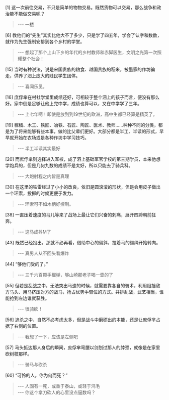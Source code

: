 
[1] 这一次前往交易，不只是简单的物物交易。既然货物可以交易，那么战争和政治能不能做交易呢？
>--- 一楼<br>

[6] 教他们的“先生”其实比他大不了多少，只是学了四五年，学会了认字和数数，就作为先生强制安排到各个乡村的学堂。
>--- 想起了那个上山下乡的年代的乡村教师和赤脚医生，文明之光第一次照耀整个社会！<br>

[15] 当时有种说法，说是宋国贵族的粮食、越国贵族的稻米，被墨家的作坊骗走，供养了泗上庞大的贱民学生团体。
>--- 喜闻乐见。<br>

[16] 庶俘芈在村社学堂里成绩还好，可相较于整个泗上的孩子而言，便没有那么好。家中倒是足够让他上完中学，成绩也算可以，又在中学学了三年。
>--- 上七年啊！即使是放到到19世纪的欧洲，高中生都已经算是精英了。<br>

[19] 稼穑、木工、铁匠、冶铁、石匠、陶匠、医术、教师……种种不同的分类，都是为了将来能够有些本事，做的比父辈们更好。大部分都是半工、半读的形式，早早就开始在农场或是各种作坊中学习技巧。
>--- 半工半读其实最好<br>

[20] 而庶俘芈则选择进入军校，成了泗上基础军官学校的第三期学员，本来他想学炮兵的，但是几何九数的成绩不是太好，所以只能去了骑兵科。
>--- 大炮射程之内皆是真理<br>

[30] 在这里的铁雷经过了小小的改良，依旧是圆滚滚的形状，但是会用皮子做出一个环索，投掷的时候更便于发力。
>--- 环索可不如木柄好控制。<br>

[38] 一直压着速度的马儿等来了战场上最让它们兴奋的刺痛，展开四蹄朝前狂奔。
>--- 这马成抖M了<br>

[43] 既然已经投出，那就不必再看，借助中心的偏斜，拉着马的缰绳开始转向。
>--- 真男人从不回头看爆炸<br>

[44] “够他们受的了。”
>--- 三千六百颗手榴弹，够山崎那老子喝一壶的了<br>

[55] 但若是乱战之中，无法突出马速的时候，就需要靠各自的骑术，利用阻挡敌方马头、用马挤压对方的战马，抢占优势手臂位的方式。并排乱战，武艺相当，谁能抢到左边谁就获胜。
>--- 很骑砍！<br>

[56] 追杀之中，自然不必考虑太多，但是战斗中磨砺出的本能，还是让庶俘芈占据了右侧的位置。
>--- 我想了一下，应该是左侧吧<br>

[57] 马头抵达那人身后的瞬间，庶俘芈弯腰以剑划过那人的脖颈，就像是在家里砍树枝那样。
>--- 骑马与砍杀<br>

[60] “可怜的人。你为何而死？”
>--- 人固有一死，或重于泰山，或轻于鸿毛<br>
>--- 你这个拿刀砍人的心里没点逼数吗？<br>
